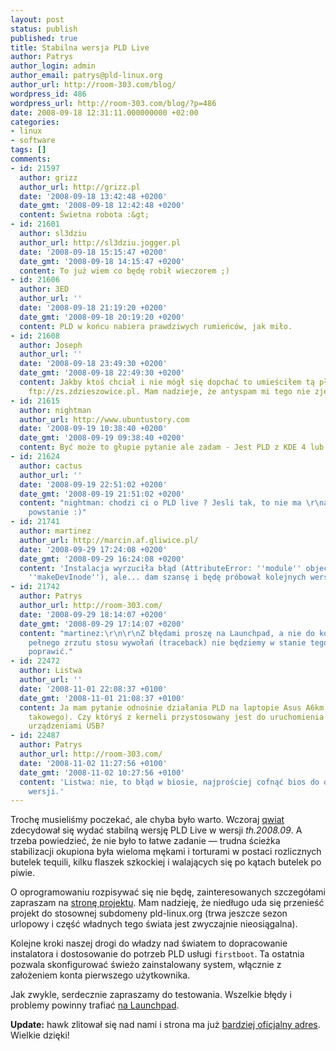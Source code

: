 ```yaml
---
layout: post
status: publish
published: true
title: Stabilna wersja PLD Live
author: Patrys
author_login: admin
author_email: patrys@pld-linux.org
author_url: http://room-303.com/blog/
wordpress_id: 486
wordpress_url: http://room-303.com/blog/?p=486
date: 2008-09-18 12:31:11.000000000 +02:00
categories:
- linux
- software
tags: []
comments:
- id: 21597
  author: grizz
  author_url: http://grizz.pl
  date: '2008-09-18 13:42:48 +0200'
  date_gmt: '2008-09-18 12:42:48 +0200'
  content: Świetna robota :&gt;
- id: 21601
  author: sl3dziu
  author_url: http://sl3dziu.jogger.pl
  date: '2008-09-18 15:15:47 +0200'
  date_gmt: '2008-09-18 14:15:47 +0200'
  content: To już wiem co będę robił wieczorem ;)
- id: 21606
  author: 3ED
  author_url: ''
  date: '2008-09-18 21:19:20 +0200'
  date_gmt: '2008-09-18 20:19:20 +0200'
  content: PLD w końcu nabiera prawdziwych rumieńców, jak miło.
- id: 21608
  author: Joseph
  author_url: ''
  date: '2008-09-18 23:49:30 +0200'
  date_gmt: '2008-09-18 22:49:30 +0200'
  content: Jakby ktoś chciał i nie mógł się dopchać to umieściłem tą płytkę tutaj
    ftp://zs.zdzieszowice.pl. Mam nadzieje, że antyspam mi tego nie zje.
- id: 21615
  author: nightman
  author_url: http://www.ubuntustory.com
  date: '2008-09-19 10:38:40 +0200'
  date_gmt: '2008-09-19 09:38:40 +0200'
  content: Być może to głupie pytanie ale zadam - Jest PLD z KDE 4 lub choćby z 3.5?
- id: 21624
  author: cactus
  author_url: ''
  date: '2008-09-19 22:51:02 +0200'
  date_gmt: '2008-09-19 21:51:02 +0200'
  content: "nightman: chodzi ci o PLD live ? Jesli tak, to nie ma \r\nale z pewnoscia
    powstanie :)"
- id: 21741
  author: martinez
  author_url: http://marcin.af.gliwice.pl/
  date: '2008-09-29 17:24:08 +0200'
  date_gmt: '2008-09-29 16:24:08 +0200'
  content: 'Instalacja wyrzuciła błąd (AttributeError: ''module'' object has no attribute
    ''makeDevInode''), ale... dam szansę i będę próbował kolejnych wersji.'
- id: 21742
  author: Patrys
  author_url: http://room-303.com/
  date: '2008-09-29 18:14:07 +0200'
  date_gmt: '2008-09-29 17:14:07 +0200'
  content: "martinez:\r\n\r\nZ błędami proszę na Launchpad, a nie do komentarzy. Bez
    pełnego zrzutu stosu wywołań (traceback) nie będziemy w stanie tego znaleźć i
    poprawić."
- id: 22472
  author: Listwa
  author_url: ''
  date: '2008-11-01 22:08:37 +0100'
  date_gmt: '2008-11-01 21:08:37 +0100'
  content: Ja mam pytanie odnośnie działania PLD na laptopie Asus A6km (kiedyś miałeś
    takowego). Czy któryś z kerneli przystosowany jest do uruchomienia laptopa z podłączonymi
    urządzeniami USB?
- id: 22487
  author: Patrys
  author_url: http://room-303.com/
  date: '2008-11-02 11:27:56 +0100'
  date_gmt: '2008-11-02 10:27:56 +0100'
  content: 'Listwa: nie, to błąd w biosie, najprościej cofnąć bios do działającej
    wersji.'
---
```

Trochę musieliśmy poczekać, ale chyba było warto. Wczoraj <a href="http://pozar-w-burdelu.blogspot.com/">qwiat</a> zdecydował się wydać stabilną wersję PLD Live w wersji <em>th.2008.09</em>. A trzeba powiedzieć, że nie było to łatwe zadanie — trudna ścieżka stabilizacji okupiona była wieloma mękami i torturami w postaci rozlicznych butelek tequili, kilku flaszek szkockiej i walających się po kątach butelek po piwie.

O oprogramowaniu rozpisywać się nie będę, zainteresowanych szczegółami zapraszam na <a href="http://ep09.pld-linux.org/~qwiat/">stronę projektu</a>. Mam nadzieję, że niedługo uda się przenieść projekt do stosownej subdomeny pld-linux.org (trwa jeszcze sezon urlopowy i część władnych tego świata jest zwyczajnie nieosiągalna).

Kolejne kroki naszej drogi do władzy nad światem to dopracowanie instalatora i dostosowanie do potrzeb PLD usługi <code>firstboot</code>. Ta ostatnia pozwala skonfigurować świeżo zainstalowany system, włącznie z założeniem konta pierwszego użytkownika.

Jak zwykle, serdecznie zapraszamy do testowania. Wszelkie błędy i problemy powinny trafiać <a href="https://bugs.launchpad.net/pld-linux">na Launchpad</a>.

<p><strong>Update:</strong> hawk zlitował się nad nami i strona ma już <a href="http://livecd.pld-linux.org/">bardziej oficjalny adres</a>. Wielkie dzięki!</p>
